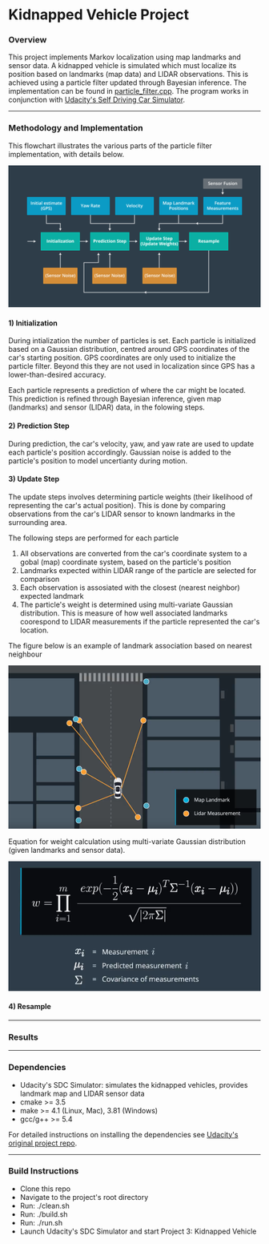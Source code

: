 # Kidnapped Vehicle Project

[//]: # (Image References)
[image1]: ./images/algorithm_flowchart.png
[image2]: ./images/landmarks.png
[image3]: ./images/weight_equation.png

### Overview

This project implements Markov localization using map landmarks and sensor data. A kidnapped vehicle is simulated which must localize its position based on landmarks (map data) and LIDAR observations. This is achieved using a particle filter updated through Bayesian inference. The implementation can be found in [particle_filter.cpp](https://github.com/omerwase/SDC_P8_Kidnapped_Vehicle/blob/master/src/particle_filter.cpp). The program works in conjunction with [Udacity's Self Driving Car Simulator](https://github.com/udacity/self-driving-car-sim).

---
### Methodology and Implementation
This flowchart illustrates the various parts of the particle filter implementation, with details below.

![flowchart][image1]

#### 1) Initialization
During intialization the number of particles is set. Each particle is initialized based on a Gaussian distribution, centred around GPS coordinates of the car's starting position. GPS coordinates are only used to initialize the particle filter. Beyond this they are not used in localization since GPS has a lower-than-desired accuracy.

Each particle represents a prediction of where the car might be located. This prediction is refined through Bayesian inference, given map (landmarks) and sensor (LIDAR) data, in the folowing steps.

#### 2) Prediction Step
During prediction, the car's velocity, yaw, and yaw rate are used to update each particle's position accordingly. Gaussian noise is added to the particle's position to model uncertianty during motion.

#### 3) Update Step
The update steps involves determining particle weights (their likelihood of representing the car's actual position). This is done by comparing observations from the car's LIDAR sensor to known landmarks in the surrounding area. 

The following steps are performed for each particle

1) All observations are converted from the car's coordinate system to a gobal (map) coordinate system, based on the particle's position
2) Landmarks expected within LIDAR range of the particle are selected for comparison
3) Each observation is assosiated with the closest (nearest neighbor) expected landmark
4) The particle's weight is determined using multi-variate Gaussian distribution. This is measure of how well associated landmarks coorespond to LIDAR measurements if the particle represented the car's location.

The figure below is an example of landmark association based on nearest neighbour

![landmarks][image2]

Equation for weight calculation using multi-variate Gaussian distribution (given landmarks and sensor data).

![weight_equation][image3]

#### 4) Resample


---
### Results


---
### Dependencies

* Udacity's SDC Simulator: simulates the kidnapped vehicles, provides landmark map and LIDAR sensor data
* cmake >= 3.5
* make >= 4.1 (Linux, Mac), 3.81 (Windows)
* gcc/g++ >= 5.4

For detailed instructions on installing the dependencies see [Udacity's original project repo](https://github.com/udacity/CarND-Kidnapped-Vehicle-Project).


---
### Build Instructions

* Clone this repo
* Navigate to the project's root directory
* Run: ./clean.sh
* Run: ./build.sh
* Run: ./run.sh
* Launch Udacity's SDC Simulator and start Project 3: Kidnapped Vehicle
